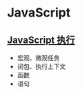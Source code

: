# JavaScript

## [JavaScript 执行](/Notes/JavaScript/JavaScript执行.md)

- 宏观、微观任务
- 闭包、执行上下文
- 函数
- 语句
